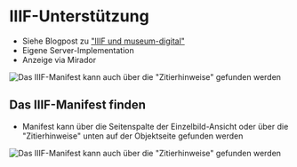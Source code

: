 # IIIF-Unterstützung

- Siehe Blogpost zu ["IIIF und museum-digital"](https://blog.museum-digital.org/de/2022/03/16/iiif-und-museum-digital/)
- Eigene Server-Implementation
- Anzeige via Mirador

![Das IIIF-Manifest kann auch über die "Zitierhinweise" gefunden werden](../../assets/frontend/IIIF/IIIF.avif)

## Das IIIF-Manifest finden

- Manifest kann über die Seitenspalte der Einzelbild-Ansicht oder über die "Zitierhinweise" unten auf der Objektseite gefunden werden

![Das IIIF-Manifest kann auch über die "Zitierhinweise" gefunden werden](../../assets/frontend/IIIF/IIIF-Manifest-Zitierhinweise.avif)
